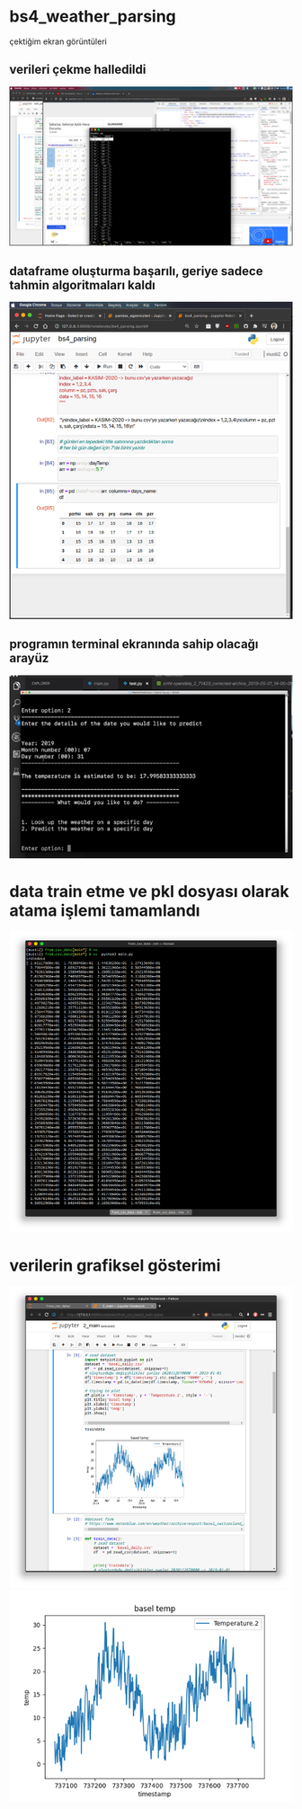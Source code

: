 # bs4_weather_parsing

çektiğim ekran görüntüleri

## verileri çekme halledildi
<img src="img/1.png"/>



## dataframe oluşturma başarılı, geriye sadece tahmin algoritmaları kaldı
<img src='img/2.png'/>




## programın terminal ekranında sahip olacağı arayüz
<img src="img/3.png"/>



# data train etme ve pkl dosyası olarak atama işlemi tamamlandı
<img src="img/4.png"/>



# verilerin grafiksel gösterimi
<img src="img/5.png"/>
<img src="img/Figure_1.png"/>
